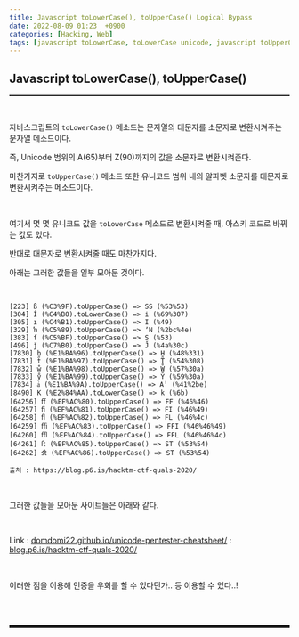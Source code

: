 ```yaml
---
title: Javascript toLowerCase(), toUpperCase() Logical Bypass
date: 2022-08-09 01:23  +0900
categories: [Hacking, Web]
tags: [javascript toLowerCase, toLowerCase unicode, javascript toUpperCase, toUpperCase unicode]
---
```


## Javascript toLowerCase(), toUpperCase()
<hr style="border-top: 1px solid;"><br>

자바스크립트의 ```toLowerCase()``` 메소드는 문자열의 대문자를 소문자로 변환시켜주는 문자열 메소드이다.

즉, Unicode 범위의 A(65)부터 Z(90)까지의 값을 소문자로 변환시켜준다.

마찬가지로 ```toUpperCase()``` 메소드 또한 유니코드 범위 내의 알파벳 소문자를 대문자로 변환시켜주는 메소드이다.

<br>

여기서 몇 몇 유니코드 값을 ```toLowerCase``` 메소드로 변환시켜줄 때, 아스키 코드로 바뀌는 값도 있다.

반대로 대문자로 변환시켜줄 때도 마찬가지다.

아래는 그러한 값들을 일부 모아둔 것이다.

<br>

```
[223] ß (%C3%9F).toUpperCase() => SS (%53%53)
[304] İ (%C4%B0).toLowerCase() => i̇ (%69%307)
[305] ı (%C4%B1).toUpperCase() => I (%49)
[329] ŉ (%C5%89).toUpperCase() => ʼN (%2bc%4e)
[383] ſ (%C5%BF).toUpperCase() => S (%53)
[496] ǰ (%C7%B0).toUpperCase() => J̌ (%4a%30c)
[7830] ẖ (%E1%BA%96).toUpperCase() => H̱ (%48%331)
[7831] ẗ (%E1%BA%97).toUpperCase() => T̈ (%54%308)
[7832] ẘ (%E1%BA%98).toUpperCase() => W̊ (%57%30a)
[7833] ẙ (%E1%BA%99).toUpperCase() => Y̊ (%59%30a)
[7834] ẚ (%E1%BA%9A).toUpperCase() => Aʾ (%41%2be)
[8490] K (%E2%84%AA).toLowerCase() => k (%6b)
[64256] ﬀ (%EF%AC%80).toUpperCase() => FF (%46%46)
[64257] ﬁ (%EF%AC%81).toUpperCase() => FI (%46%49)
[64258] ﬂ (%EF%AC%82).toUpperCase() => FL (%46%4c)
[64259] ﬃ (%EF%AC%83).toUpperCase() => FFI (%46%46%49)
[64260] ﬄ (%EF%AC%84).toUpperCase() => FFL (%46%46%4c)
[64261] ﬅ (%EF%AC%85).toUpperCase() => ST (%53%54)
[64262] ﬆ (%EF%AC%86).toUpperCase() => ST (%53%54)

출처 : https://blog.p6.is/hacktm-ctf-quals-2020/
```

<br>

그러한 값들을 모아둔 사이트들은 아래와 같다.

<br>

Link
: <a href="https://domdomi22.github.io/unicode-pentester-cheatsheet/" target="_blank">domdomi22.github.io/unicode-pentester-cheatsheet/</a>
: <a href="https://blog.p6.is/hacktm-ctf-quals-2020/" target="_blank">blog.p6.is/hacktm-ctf-quals-2020/</a>

<br>

이러한 점을 이용해 인증을 우회를 할 수 있다던가.. 등 이용할 수 있다..!

<br><br>
<hr style="border: 2px solid;">
<br><br>
